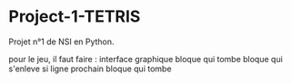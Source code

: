 # Project-1-TETRIS

Projet n°1 de NSI en Python.

pour le jeu, il faut faire :
  interface graphique
  bloque qui tombe 
  bloque qui s'enleve si ligne
  prochain bloque qui tombe
